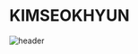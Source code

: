 # KIMSEOKHYUN
![header](https://capsule-render.vercel.app/api?type=slice=auto&height=300&section=header&text=석현!%20render&fontSize=90)
